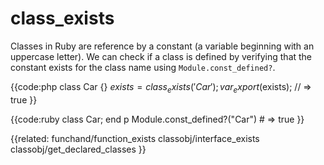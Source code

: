 # class_exists

Classes in Ruby are reference by a constant (a variable beginning with an
uppercase letter). We can check if a class is defined by verifying that the
constant exists for the class name using `Module.const_defined?`.


{{code:php
    class Car {}
    $exists = class_exists('Car');
    var_export($exists);
    // => true
}}


{{code:ruby
    class Car; end
    p Module.const_defined?("Car")
    # => true
}}


{{related:
    funchand/function_exists
    classobj/interface_exists
    classobj/get_declared_classes
}}
